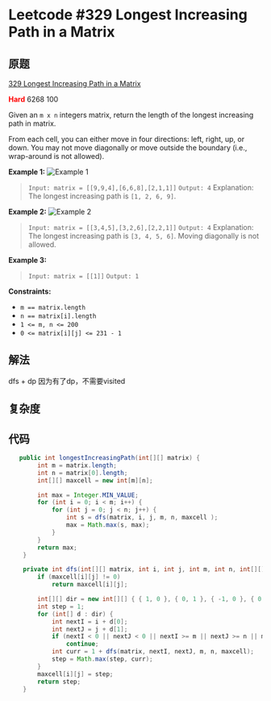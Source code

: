 # Leetcode #329 Longest Increasing Path in a Matrix

## 原题

[329 Longest Increasing Path in a Matrix](https://leetcode.com/problems/longest-increasing-path-in-a-matrix/)

**<span style="color:red">Hard</span>** 6268 100

Given an `m x n` integers matrix, return the length of the longest increasing path in matrix.

From each cell, you can either move in four directions: left, right, up, or down. You may not move diagonally or move outside the boundary (i.e., wrap-around is not allowed).

**Example 1:**
![Example 1](https://assets.leetcode.com/uploads/2021/01/05/grid1.jpg)

> `Input: matrix = [[9,9,4],[6,6,8],[2,1,1]]`
`Output: 4`
Explanation: The longest increasing path is `[1, 2, 6, 9]`.

**Example 2:**
![Example 2](https://assets.leetcode.com/uploads/2021/01/27/tmp-grid.jpg)

> `Input: matrix = [[3,4,5],[3,2,6],[2,2,1]]`
`Output: 4`
Explanation: The longest increasing path is `[3, 4, 5, 6]`. Moving diagonally is not allowed.

**Example 3:**

> `Input: matrix = [[1]]`
`Output: 1`

**Constraints:**

- `m == matrix.length`
- `n == matrix[i].length`
- `1 <= m, n <= 200`
- `0 <= matrix[i][j] <= 231 - 1`

## 解法

dfs + dp
因为有了dp，不需要visited

## 复杂度


## 代码


```Java
   public int longestIncreasingPath(int[][] matrix) {
        int m = matrix.length;
        int n = matrix[0].length;
        int[][] maxcell = new int[m][n];

        int max = Integer.MIN_VALUE;
        for (int i = 0; i < m; i++) {
            for (int j = 0; j < n; j++) {
                int s = dfs(matrix, i, j, m, n, maxcell );
                max = Math.max(s, max);
            }
        }
        return max;
    }

    private int dfs(int[][] matrix, int i, int j, int m, int n, int[][] maxcell) {
        if (maxcell[i][j] != 0)
            return maxcell[i][j];

        int[][] dir = new int[][] { { 1, 0 }, { 0, 1 }, { -1, 0 }, { 0, -1 } };
        int step = 1;
        for (int[] d : dir) {
            int nextI = i + d[0];
            int nextJ = j + d[1];
            if (nextI < 0 || nextJ < 0 || nextI >= m || nextJ >= n || matrix[nextI][nextJ] <= matrix[i][j] )
                continue;
            int curr = 1 + dfs(matrix, nextI, nextJ, m, n, maxcell);
            step = Math.max(step, curr);
        }
        maxcell[i][j] = step;
        return step;
    }

```

